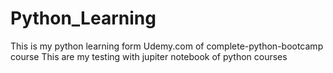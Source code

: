 # Python_Learning
This is my python learning form Udemy.com of complete-python-bootcamp course 
This are my testing with jupiter notebook of python courses
